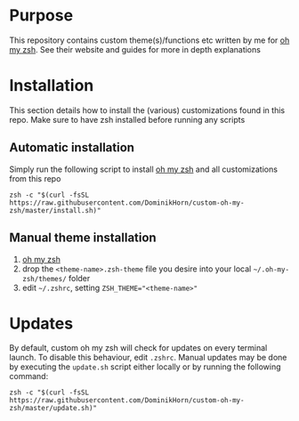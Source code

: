 # Purpose
This repository contains custom theme(s)/functions etc written by me for [oh my zsh](https://github.com/ohmyzsh/). See their website and guides for more in depth explanations

# Installation
This section details how to install the (various) customizations found in this repo. Make sure to have zsh installed before running any scripts

## Automatic installation
Simply run the following script to install [oh my zsh](https://github.com/ohmyzsh/) and all customizations from this repo
```
zsh -c "$(curl -fsSL https://raw.githubusercontent.com/DominikHorn/custom-oh-my-zsh/master/install.sh)"
```

## Manual theme installation
1. [oh my zsh](https://github.com/ohmyzsh/)
2. drop the `<theme-name>.zsh-theme` file you desire into your local `~/.oh-my-zsh/themes/` folder 
3. edit `~/.zshrc`, setting `ZSH_THEME="<theme-name>"`

# Updates
By default, custom oh my zsh will check for updates on every terminal launch. To disable this behaviour, edit `.zshrc`.
Manual updates may be done by executing the `update.sh` script either locally or by running the following command:

```
zsh -c "$(curl -fsSL https://raw.githubusercontent.com/DominikHorn/custom-oh-my-zsh/master/update.sh)"
```
